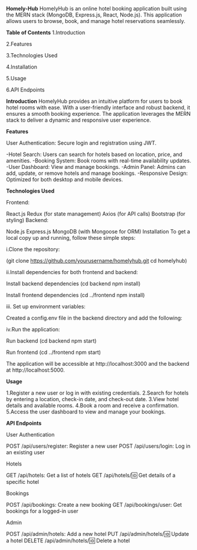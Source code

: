 **Homely-Hub**
HomelyHub is an online hotel booking application built using the MERN stack (MongoDB, Express.js, React, Node.js). This application allows users to browse, book, and manage hotel reservations seamlessly.

**Table of Contents**
1.Introduction

2.Features

3.Technologies Used

4.Installation

5.Usage

6.API Endpoints

**Introduction**
HomelyHub provides an intuitive platform for users to book hotel rooms with ease. With a user-friendly interface and robust backend, it ensures a smooth booking experience. The application leverages the MERN stack to deliver a dynamic and responsive user experience.

**Features**

User Authentication: Secure login and registration using JWT.

-Hotel Search: Users can search for hotels based on location, price, and amenities. -Booking System: Book rooms with real-time availability updates. -User Dashboard: View and manage bookings. -Admin Panel: Admins can add, update, or remove hotels and manage bookings. -Responsive Design: Optimized for both desktop and mobile devices.

**Technologies Used**

Frontend:

React.js
Redux (for state management)
Axios (for API calls)
Bootstrap (for styling)
Backend:

Node.js
Express.js
MongoDB (with Mongoose for ORM)
Installation To get a local copy up and running, follow these simple steps:

i.Clone the repository:

(git clone https://github.com/yourusername/homelyhub.git cd homelyhub)

ii.Install dependencies for both frontend and backend:

Install backend dependencies
(cd backend npm install)

Install frontend dependencies
(cd ../frontend npm install)

iii. Set up environment variables:

Created a config.env file in the backend directory and add the following:

iv.Run the application:

Run backend
(cd backend npm start)

Run frontend
(cd ../frontend npm start)

The application will be accessible at http://localhost:3000 and the backend at http://localhost:5000.

**Usage**

1.Register a new user or log in with existing credentials.
2.Search for hotels by entering a location, check-in date, and check-out date.
3.View hotel details and available rooms.
4.Book a room and receive a confirmation.
5.Access the user dashboard to view and manage your bookings.

**API Endpoints**

User Authentication

POST /api/users/register: Register a new user
POST /api/users/login: Log in an existing user

Hotels

GET /api/hotels: Get a list of hotels
GET /api/hotels/:id: Get details of a specific hotel

Bookings

POST /api/bookings: Create a new booking
GET /api/bookings/user: Get bookings for a logged-in user

Admin

POST /api/admin/hotels: Add a new hotel
PUT /api/admin/hotels/:id: Update a hotel
DELETE /api/admin/hotels/:id: Delete a hotel
